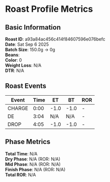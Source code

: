 # Roast Profile Metrics

## Basic Information
**Roast ID**: a93a84ac456c414f84607596e076befc  
**Date**: Sat Sep 6 2025  
**Batch Size**: 150.0g → 0g  
**Beans**:   
**Color**: 0  
**Weight Loss**: N/A  
**DTR**: N/A  

## Roast Events

| Event | Time | ET | BT | ROR |
|-------|------|----|----|-----|
| CHARGE | 0:00 | -1.0 | -1.0 | - |
| DE | 3:04 | N/A | N/A | - |
| DROP | 4:05 | -1.0 | -1.0 | - |

## Phase Metrics
**Total Time**: N/A  
**Dry Phase**: N/A (ROR: N/A)  
**Mid Phase**: N/A (ROR: N/A)  
**Finish Phase**: N/A (ROR: N/A)  
**Total ROR**: N/A  
